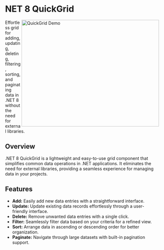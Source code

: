 # NET 8 QuickGrid

<img align="right" alt="QuickGrid Demo" height="350" width="450" src="https://cdn.leonardo.ai/users/09cfdda0-423e-4b3a-be69-30588fdb27d2/generations/cfeefba3-98c8-4f3b-9b61-14d7d596fd9c/Leonardo_Diffusion_XL_Create_a_visually_striking_cover_image_f_2.jpg" />

Effortless grid for adding, updating, deleting, filtering, sorting, and paginating data in .NET 8 without the need for external libraries.

## Overview

.NET 8 QuickGrid is a lightweight and easy-to-use grid component that simplifies common data operations in .NET applications. It eliminates the need for external libraries, providing a seamless experience for managing data in your projects.

## Features

- **Add:** Easily add new data entries with a straightforward interface.
- **Update:** Update existing data records effortlessly through a user-friendly interface.
- **Delete:** Remove unwanted data entries with a single click.
- **Filter:** Seamlessly filter data based on your criteria for a refined view.
- **Sort:** Arrange data in ascending or descending order for better organization.
- **Paginate:** Navigate through large datasets with built-in pagination support.


